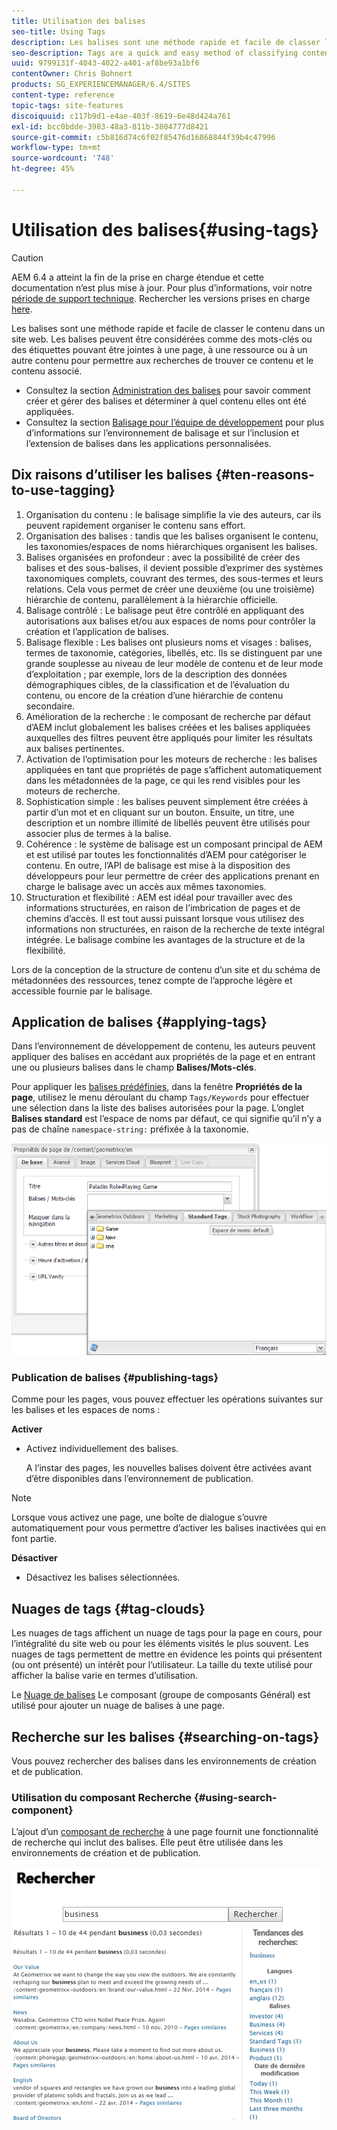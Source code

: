 ```yaml
---
title: Utilisation des balises
seo-title: Using Tags
description: Les balises sont une méthode rapide et facile de classer le contenu dans un site web. Les balises peuvent être considérées comme des mots-clés ou des étiquettes pouvant être jointes à une page, à une ressource ou à un autre contenu pour permettre aux recherches de trouver ce contenu et le contenu associé.
seo-description: Tags are a quick and easy method of classifying content within a website. Tags may be thought of as keywords or labels that can be attached to a page, an asset, or other content to enable searches to find that content and related content.
uuid: 9799131f-4043-4022-a401-af8be93a1bf6
contentOwner: Chris Bohnert
products: SG_EXPERIENCEMANAGER/6.4/SITES
content-type: reference
topic-tags: site-features
discoiquuid: c117b9d1-e4ae-403f-8619-6e48d424a761
exl-id: bcc0bdde-3983-48a3-811b-3804777d8421
source-git-commit: c5b816d74c6f02f85476d16868844f39b4c47996
workflow-type: tm+mt
source-wordcount: '748'
ht-degree: 45%

---
```


# Utilisation des balises{#using-tags}

>[!CAUTION]
>
>AEM 6.4 a atteint la fin de la prise en charge étendue et cette documentation n’est plus mise à jour. Pour plus d’informations, voir notre [période de support technique](https://helpx.adobe.com/fr/support/programs/eol-matrix.html). Rechercher les versions prises en charge [here](https://experienceleague.adobe.com/docs/?lang=fr).

Les balises sont une méthode rapide et facile de classer le contenu dans un site web. Les balises peuvent être considérées comme des mots-clés ou des étiquettes pouvant être jointes à une page, à une ressource ou à un autre contenu pour permettre aux recherches de trouver ce contenu et le contenu associé.

* Consultez la section [Administration des balises](/help/sites-administering/tags.md) pour savoir comment créer et gérer des balises et déterminer à quel contenu elles ont été appliquées.
* Consultez la section [Balisage pour l’équipe de développement](/help/sites-developing/tags.md) pour plus d’informations sur l’environnement de balisage et sur l’inclusion et l’extension de balises dans les applications personnalisées.

## Dix raisons d’utiliser les balises {#ten-reasons-to-use-tagging}

1. Organisation du contenu : le balisage simplifie la vie des auteurs, car ils peuvent rapidement organiser le contenu sans effort.
1. Organisation des balises : tandis que les balises organisent le contenu, les taxonomies/espaces de noms hiérarchiques organisent les balises.
1. Balises organisées en profondeur : avec la possibilité de créer des balises et des sous-balises, il devient possible d’exprimer des systèmes taxonomiques complets, couvrant des termes, des sous-termes et leurs relations. Cela vous permet de créer une deuxième (ou une troisième) hiérarchie de contenu, parallèlement à la hiérarchie officielle.
1. Balisage contrôlé : Le balisage peut être contrôlé en appliquant des autorisations aux balises et/ou aux espaces de noms pour contrôler la création et l’application de balises.
1. Balisage flexible : Les balises ont plusieurs noms et visages : balises, termes de taxonomie, catégories, libellés, etc. Ils se distinguent par une grande souplesse au niveau de leur modèle de contenu et de leur mode d’exploitation ; par exemple, lors de la description des données démographiques cibles, de la classification et de l’évaluation du contenu, ou encore de la création d’une hiérarchie de contenu secondaire.
1. Amélioration de la recherche : le composant de recherche par défaut d’AEM inclut globalement les balises créées et les balises appliquées auxquelles des filtres peuvent être appliqués pour limiter les résultats aux balises pertinentes.
1. Activation de l’optimisation pour les moteurs de recherche : les balises appliquées en tant que propriétés de page s’affichent automatiquement dans les métadonnées de la page, ce qui les rend visibles pour les moteurs de recherche.
1. Sophistication simple : les balises peuvent simplement être créées à partir d’un mot et en cliquant sur un bouton. Ensuite, un titre, une description et un nombre illimité de libellés peuvent être utilisés pour associer plus de termes à la balise.
1. Cohérence : le système de balisage est un composant principal de AEM et est utilisé par toutes les fonctionnalités d’AEM pour catégoriser le contenu. En outre, l’API de balisage est mise à la disposition des développeurs pour leur permettre de créer des applications prenant en charge le balisage avec un accès aux mêmes taxonomies.
1. Structuration et flexibilité : AEM est idéal pour travailler avec des informations structurées, en raison de l’imbrication de pages et de chemins d’accès. Il est tout aussi puissant lorsque vous utilisez des informations non structurées, en raison de la recherche de texte intégral intégrée. Le balisage combine les avantages de la structure et de la flexibilité.

Lors de la conception de la structure de contenu d’un site et du schéma de métadonnées des ressources, tenez compte de l’approche légère et accessible fournie par le balisage.

## Application de balises {#applying-tags}

Dans l’environnement de développement de contenu, les auteurs peuvent appliquer des balises en accédant aux propriétés de la page et en entrant une ou plusieurs balises dans le champ **Balises/Mots-clés**.

Pour appliquer les [balises prédéfinies](/help/sites-administering/tags.md), dans la fenêtre **Propriétés de la page**, utilisez le menu déroulant du champ `Tags/Keywords` pour effectuer une sélection dans la liste des balises autorisées pour la page. L’onglet **Balises standard** est l’espace de noms par défaut, ce qui signifie qu’il n’y a pas de chaîne `namespace-string:` préfixée à la taxonomie.

![chlimage_1-2](assets/chlimage_1-2.png)

### Publication de balises {#publishing-tags}

Comme pour les pages, vous pouvez effectuer les opérations suivantes sur les balises et les espaces de noms :

**Activer**

* Activez individuellement des balises.

   A l’instar des pages, les nouvelles balises doivent être activées avant d’être disponibles dans l’environnement de publication.

>[!NOTE]
>
>Lorsque vous activez une page, une boîte de dialogue s’ouvre automatiquement pour vous permettre d’activer les balises inactivées qui en font partie.

**Désactiver**

* Désactivez les balises sélectionnées.

## Nuages de tags {#tag-clouds}

Les nuages de tags affichent un  nuage de tags pour la page en cours, pour l’intégralité du site web ou pour les éléments visités le plus souvent. Les nuages de tags permettent de mettre en évidence les points qui présentent (ou ont présenté) un intérêt pour l’utilisateur. La taille du texte utilisé pour afficher la balise varie en termes d’utilisation.

Le [Nuage de balises](/help/sites-classic-ui-authoring/classic-page-author-edit-mode.md#tag-cloud) Le composant (groupe de composants Général) est utilisé pour ajouter un nuage de balises à une page.

## Recherche sur les balises {#searching-on-tags}

Vous pouvez rechercher des balises dans les environnements de création et de publication.

### Utilisation du composant Recherche {#using-search-component}

L’ajout d’un [composant de recherche](/help/sites-classic-ui-authoring/classic-page-author-edit-mode.md#search) à une page fournit une fonctionnalité de recherche qui inclut des balises. Elle peut être utilisée dans les environnements de création et de publication.

![chlimage_1-3](assets/chlimage_1-3.png)
